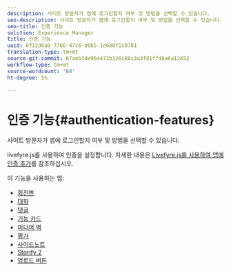 ```yaml
---
description: 사이트 방문자가 앱에 로그인할지 여부 및 방법을 선택할 수 있습니다.
seo-description: 사이트 방문자가 앱에 로그인할지 여부 및 방법을 선택할 수 있습니다.
seo-title: 인증 기능
solution: Experience Manager
title: 인증 기능
uuid: 6f1236a0-7766-47c6-b6b5-1e6b8f1c0781
translation-type: tm+mt
source-git-commit: 67aeb3de964473b326c88c3a3f81ff48a6a12652
workflow-type: tm+mt
source-wordcount: '84'
ht-degree: 5%

---
```



# 인증 기능{#authentication-features}

사이트 방문자가 앱에 로그인할지 여부 및 방법을 선택할 수 있습니다.

livefyre.js를 사용하여 인증을 설정합니다. 자세한 내용은 [Livefyre.js를 사용하여 앱에 인증 추가](/help/implementation/c-getting-started/c-implementation-process/c-using-livefyre.js-to-create-customize-and-use-apps-on-your-site.md)를 참조하십시오.

이 기능을 사용하는 앱:

* [회전판](../c-about-apps/c-carousel-app/c-carousel-app.md#c_carousel_app)
* [대화](../c-about-apps/c-chat-app/c-chat-app.md#c_chat_app)
* [댓글](/help/using/c-about-apps/c-comments/c-comments.md)
* [기능 카드](../c-about-apps/c-feature-card-app/c-feature-card-app.md#c_feature_card_app)
* [미디어 벽](../c-about-apps/c-media-wall-app/c-media-wall-app.md#c_media_wall_app)
* [평가](../c-about-apps/c-reviews-app/c-reviews-app.md#c_reviews_app)
* [사이드노트](../c-about-apps/c-sidenotes-app/c-sidenotes-app.md#c_sidenotes_app)
* [Storify 2](../c-about-apps/c-storify2/c-storify2.md#c_storify2)
* [업로드 버튼](../c-about-apps/c-upload-button-app/c-upload-button-app.md#c_upload_button_app)

